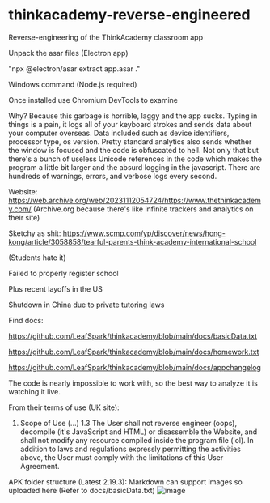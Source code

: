# thinkacademy-reverse-engineered
Reverse-engineering of the ThinkAcademy classroom app

Unpack the asar files (Electron app)

"npx @electron/asar extract app.asar ."

Windows command (Node.js required)

Once installed use Chromium DevTools to examine

Why? Because this garbage is horrible, laggy and the app sucks.
Typing in things is a pain, it logs all of your keyboard strokes and sends data about your computer overseas.
Data included such as device identifiers, processor type, os version. Pretty standard analytics also sends
whether the window is focused and the code is obfuscated to hell. Not only that but there's a bunch of useless
Unicode references in the code which makes the program a little bit larger and the absurd logging in the javascript.
There are hundreds of warnings, errors, and verbose logs every second.

Website: https://web.archive.org/web/20231112054724/https://www.thethinkacademy.com/
(Archive.org because there's like infinite trackers and analytics on their site)

Sketchy as shit:
https://www.scmp.com/yp/discover/news/hong-kong/article/3058858/tearful-parents-think-academy-international-school

(Students hate it)

Failed to properly register school

Plus recent layoffs in the US

Shutdown in China due to private tutoring laws

Find docs:

https://github.com/LeafSpark/thinkacademy/blob/main/docs/basicData.txt

https://github.com/LeafSpark/thinkacademy/blob/main/docs/homework.txt

https://github.com/LeafSpark/thinkacademy/blob/main/docs/appchangelog

The code is nearly impossible to work with, so the best way to analyze it is watching it live.

From their terms of use (UK site):
1. Scope of Use
   (...)
1.3 
  The User shall not reverse engineer (oops), decompile (it's JavaScript and HTML) or disassemble the Website, and shall not modify any resource compiled inside the program file (lol). In addition to laws and regulations expressly permitting the activities above, the User must comply with the limitations of this User Agreement.

APK folder structure (Latest 2.19.3): Markdown can support images so uploaded here (Refer to docs/basicData.txt)
![image](https://github.com/LeafSpark/thinkacademy/assets/78000825/57a70228-e081-436a-acb7-adbc56248713)


